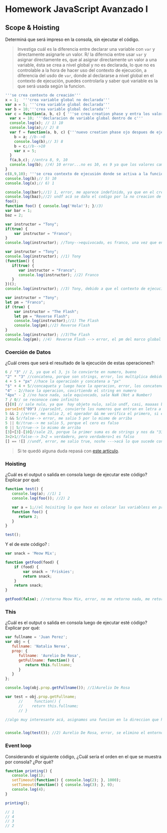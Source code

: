 
# Homework JavaScript Avanzado I

## Scope & Hoisting

Determiná que será impreso en la consola, sin ejecutar el código.

> Investiga cuál es la diferencia entre declarar una variable con `var` y directamente asignarle un valor.
> R/ la diferncia entre usar `var` y asignar  directamente es, que al asignar directamente un valor a una variable, ésta se crea a nivel global y no es declarada, lo que no es controlable a la hora de hacer uso del contexto de ejecución, a diferencia del usdo de `var`, donde al declararse a nivel global en el contexto de ejecución, puedes controlarla y saber qué variable es la que será usada según la funcion.
```javascript
'''se crea contexto de creación'''
x = 1;  '''crea variable global no declarada'''
var a = 5; '''crea variable global declarada'''
var b = 10;'''crea variable global declarada'''
var c = function(a, b, c) { '''se crea creation phase y entra los valores 8,9,10'''
  var x = 10; '''declaracion de variable global dentro de c'''
  console.log(x); // 1) 10
  console.log(a);// 2) 8
  var f = function(a, b, c) {'''nuevo creation phase ojo despues de ejecutarse, se elimina el contexto de ejecusion '''
    b = a; //b-->8
    console.log(b);// 3) 8
    b = c;//b-->10
    var x = 5; 
  }
  f(a,b,c); //entra 8, 9, 10
  console.log(b); //4) 10 error...no es 10, es 9 ya que los valores cambiados solo se quedan en el contexto de ejecusión  y se queda con el valor de afuera
}
c(8,9,10); '''se crea contexto de ejecusión donde se activa a la funcion expresion c'''
console.log(b);// 5) 10
console.log(x);// 6) 1
```

```javascript
console.log(bar);//1) 1, error, me aparece indefinido, ya que en el creation context sea crea            la        variable, pero se establece como indefinido, y es lo que aparece en el console
console.log(baz);//2) undf acá se daña el codigo por la no creacion de la variable
foo();
function foo() { console.log('Hola!'); }//3)
var bar = 1;
baz = 2;
```

```javascript
var instructor = "Tony";
if(true) {
    var instructor = "Franco";
}
console.log(instructor); //Tony-->equivocado, es franco, una vez que entra al contexto de ejecución, en la memoria la var instructor se recrea para llamarse "Franco", lo que sucede es que como siempre es true el if entonces va a generar nueva variable directamente en el contexto de ejecución
```

```javascript
var instructor = "Tony";
console.log(instructor); //1) Tony
(function() {
   if(true) {
      var instructor = "Franco";
      console.log(instructor); //2) Franco
   }
})();
console.log(instructor); //3) Tony, debido a que el contexto de ejecución de la funcion se elimino  por lo que queda el contexto de ejecución global
```

```javascript
var instructor = "Tony";
let pm = "Franco";
if (true) {
    var instructor = "The Flash";
    let pm = "Reverse Flash";
    console.log(instructor);//1) The Flash
    console.log(pm);//2) Reverse Flash
}
console.log(instructor); //3)The Flash
console.log(pm); //4)  Reverse Flash --> error, el pm del marco global es iimprescindible por el let, pero es porque el let anterior se elimino ya que nada mas se desempeñaba en un rol interno o dentro de las llavaes
```
### Coerción de Datos

¿Cuál crees que será el resultado de la ejecución de estas operaciones?:

```javascript
6 / "3" // 2, ya que el 3, js lo convierte en numero, bueno
"2" * "3" //concatena, porque son strings, error, los multiplica debido a que son numeros strings y js entiende eso, por lo tanto ejecuta la operación o como hay una multiplicación "*" convierte los strings en numeros
4 + 5 + "px" //hace la operacioón y concatena a "px"
"$" + 4 + 5//concaqueta y luego hace la operacion, error, los concateno todos, debido a que los strings tienen mas peso entonces la operacion de izquier a derecha es, pesos + 4 es unirlos "$4" y aese nuevo strsings le adiciona el 5 "$45"
"4" - 2//hace la operacion, covirtiendo el string en numero
"4px" - 2 //no hace nada, sale equivocado, sale NaN (Not a Number)
7 / 0// se reconoce como infinito
{}[0] // sale nulo, ya que  hay objeto nulo, salio undf, casi, maaaas bien, lo de las llaves es como cuando se encierra el codigo entre llaves, noo necesariamente es objeto, y como noo hay nada en las llaves como codigo noo es relevante y pasa al arreglo que se encuentra al lado, ahí hay un 0 por lo que crea un arreglo random de 0  
parseInt("09") //parseInt, convierte los numeros que entran en letra a entero
5 && 2 //error, me salio 2, el operador && me verifica el primero, si es truee noo mira el siguiente valor sino que asume que es truee, por ende me muestra el segundo valor, lo que es el uno, es el otro
2 && 5//false--> error, me salio 5 por lo mismo de arriba
5 || 0//true--> me salio 5, porque el cero es falso
0 || 5//true--> lo mismo de arriba
[3]+[3]-[10]//sale 23, porque la primer suma es de strings y nos da "33" y luego sigue una resta, dicha resta es solo para numeros, por lo que convierte ambos valores el "33" y el [10] en numeros, y por ende nos da 23, vale aclarar, la suma si esta definida para strings y la resta solo para numeros, por eso hace lo que haace
3>2>1//false--> 3>2 = verdadero, pero verdadero>1 es falso
[] == ![] //undf, error, me salio true, noshe --->acá lo que sucede con el simplee igual es forzar a que un lado sea igual que el otro, por eso 4 == "4" sale truee, por lo que es bueno usar el triple igual en estos casos
```

> Si te quedó alguna duda repasá con [este artículo](http://javascript.info/tutorial/object-conversion).


### Hoisting

¿Cuál es el output o salida en consola luego de ejecutar este código? Explicar por qué:

```javascript
function test() {
   console.log(a); //1) 1
   console.log(foo()); //2) 2

   var a = 1;//el hoisiting lo que hace es colocar las variabless en primer lugar, luego les abre un espacio en memoria que es indefinido (creation phase) y por lo tanto aparece undf y prosigue con la funcion
   function foo() {
      return 2;
   }
}

test();
```

Y el de este código? :

```javascript
var snack = 'Meow Mix';

function getFood(food) {
    if (food) {
        var snack = 'Friskies';
        return snack;
    }
    return snack;
}

getFood(false); //retorna Meow Mix, error, no me retorno nada, me retorna undf ya que esta dentro del contexto de ejecución de getFood, ahí me declara una variable en memoria snack pero noo se le asigna un valor debido a la creation phase. y si se coloca let dentro del if, el snack del return le tocaría ir al contexto padre y coger ese valor
```


### This

¿Cuál es el output o salida en consola luego de ejecutar esté código? Explicar por qué:

```javascript
var fullname = 'Juan Perez';
var obj = {
   fullname: 'Natalia Nerea',
   prop: {
      fullname: 'Aurelio De Rosa',
      getFullname: function() {
         return this.fullname;
      }
   }
};

console.log(obj.prop.getFullname()); //1)Aurelio De Rosa

var test = obj.prop.getFullname; 
      //     function() {
      //    return this.fullname;
      // }

//algo muy interesante acá, asignamos una funcion en la direccion que hacemos referencia a la variable test...acá sucede que en el this global se guarda en el navegador lo que haay en el entorno global, por ende se puede apropiar el fullname del global haciendo uso de la funcion.


console.log(test()); //2) Aurelio De Rosa, error, se elimino el entorno de ejecusion (creo)
```

### Event loop

Considerando el siguiente código, ¿Cuál sería el orden en el que se muestra por consola? ¿Por qué?

```javascript
function printing() {
   console.log(1);
   setTimeout(function() { console.log(2); }, 1000);
   setTimeout(function() { console.log(3); }, 0);
   console.log(4);
}

printing(); 

// 1
// 4
// 3
// 2
```
